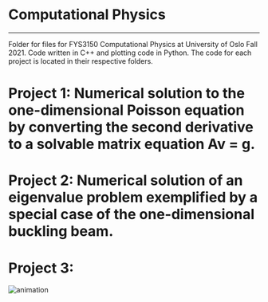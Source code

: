 # Computational Physics
---------------
Folder for files for FYS3150 Computational Physics at University of Oslo Fall 2021. Code written in C++ and plotting code in Python. The code for each project is located in their respective folders.

# Project 1: Numerical solution to the one-dimensional Poisson equation by converting the second derivative to a solvable matrix equation Av = g.

# Project 2: Numerical solution of an eigenvalue problem exemplified by a special case of the one-dimensional buckling beam.

# Project 3: 

![animation](https://user-images.githubusercontent.com/31341364/144926070-2ea39b86-607f-4a8e-aec4-f8027d95b0af.gif)
